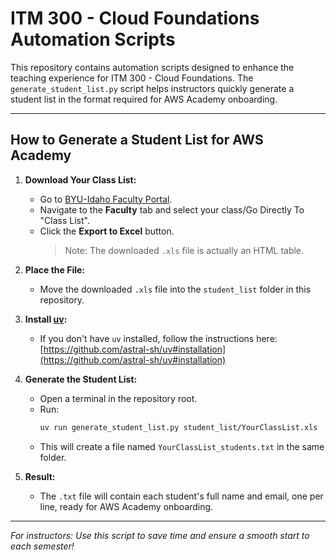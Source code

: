 # ITM 300 - Cloud Foundations Automation Scripts

This repository contains automation scripts designed to enhance the teaching experience for ITM 300 - Cloud Foundations. The `generate_student_list.py` script helps instructors quickly generate a student list in the format required for AWS Academy onboarding.

---

## How to Generate a Student List for AWS Academy

1. **Download Your Class List:**
   - Go to [BYU-Idaho Faculty Portal](https://student.byui.edu/ICS/Faculty/).
   - Navigate to the **Faculty** tab and select your class/Go Directly To "Class List".
   - Click the **Export to Excel** button.  
     > Note: The downloaded `.xls` file is actually an HTML table.

2. **Place the File:**
   - Move the downloaded `.xls` file into the `student_list` folder in this repository.

3. **Install [uv](https://github.com/astral-sh/uv):**
   - If you don't have `uv` installed, follow the instructions here: [https://github.com/astral-sh/uv#installation](https://github.com/astral-sh/uv#installation)

4. **Generate the Student List:**
   - Open a terminal in the repository root.
   - Run:
     ```sh
     uv run generate_student_list.py student_list/YourClassList.xls
     ```
   - This will create a file named `YourClassList_students.txt` in the same folder.

5. **Result:**
   - The `.txt` file will contain each student's full name and email, one per line, ready for AWS Academy onboarding.

---

*For instructors: Use this script to save time and ensure a smooth start to each semester!*